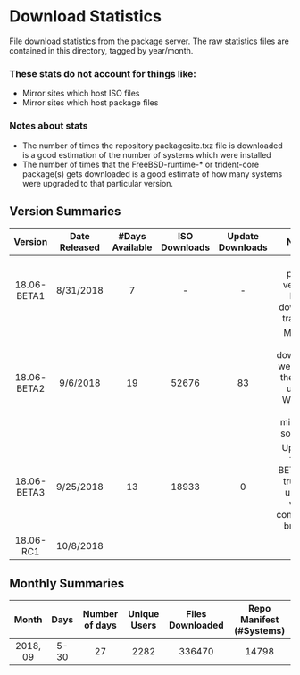 # Download Statistics
File download statistics from the package server. The raw statistics files are contained in this directory, tagged by year/month. 

### These stats do **not** account for things like: 
* Mirror sites which host ISO files
* Mirror sites which host package files

### Notes about stats
* The number of times the repository packagesite.txz file is downloaded is a good estimation of the number of systems which were installed
* The number of times that the FreeBSD-runtime-* or trident-core package(s) gets downloaded is a good estimate of how many systems were upgraded to that particular version.

## Version Summaries
| Version | Date Released | #Days Available | ISO Downloads | Update Downloads | Notes
|:-----:|:-----:|:-----:|:-----:|:-----:|:----:|
| 18.06-BETA1 | 8/31/2018 | 7 | - | - | First public version. Pre-download tracking |
| 18.06-BETA2 | 9/6/2018 | 19 | 52676 | 83 | Most of the downloads were from the same users. Working out mirroring solutions |
| 18.06-BETA3 | 9/25/2018 | 13 | 18933 | 0 | Updates from BETA2 via trueos-update were completely broken. |
| 18.06-RC1 | 10/8/2018 | | | |

## Monthly Summaries
| Month | Days | Number of days | Unique Users | Files Downloaded | Repo Manifest (#Systems) | 
|:--------:|:--------:|:--------:|:--------:|:--------:|:--------:|
|2018, 09| 5-30 | 27 | 2282 | 336470 | 14798 |
